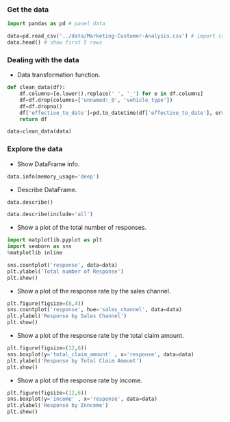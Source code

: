 ### Get  the data

```python
import pandas as pd # panel data

data=pd.read_csv('../data/Marketing-Customer-Analysis.csv') # import csv file
data.head() # show first 5 rows
```

### Dealing with the data

- Data transformation function.

```python
def clean_data(df):
    df.columns=[e.lower().replace(' ', '_') for e in df.columns]
    df=df.drop(columns=['unnamed:_0', 'vehicle_type'])
    df=df.dropna()
    df['effective_to_date']=pd.to_datetime(df['effective_to_date'], errors='coerce')
    return df
```

```python
data=clean_data(data)
```

### Explore the data

- Show DataFrame info.

```python
data.info(memory_usage='deep')
```

- Describe DataFrame.

```python
data.describe()

data.describe(include='all')
```

- Show a plot of the total number of responses.

```python
import matplotlib.pyplot as plt
import seaborn as sns
%matplotlib inline

sns.countplot('response', data=data)
plt.ylabel('Total number of Response')
plt.show()
```

- Show a plot of the response rate by the sales channel.

```python
plt.figure(figsize=(8,4))
sns.countplot('response', hue='sales_channel', data=data)
plt.ylabel('Response by Sales Channel')
plt.show()
```

- Show a plot of the response rate by the total claim amount.

```python
plt.figure(figsize=(12,6))
sns.boxplot(y='total_claim_amount' , x='response', data=data)
plt.ylabel('Response by Total Claim Amount')
plt.show()
```

- Show a plot of the response rate by income.

```python
plt.figure(figsize=(12,6))
sns.boxplot(y='income' , x='response', data=data)
plt.ylabel('Response by Inncome')
plt.show()
```